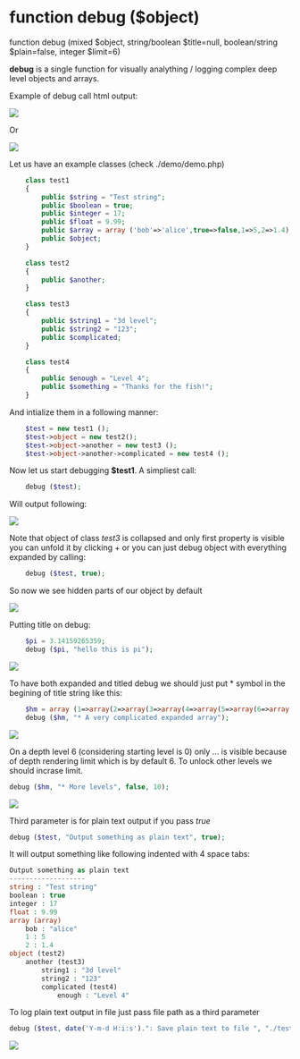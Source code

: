 function debug ($object)
================

function debug (mixed $object, string/boolean $title=null, boolean/string $plain=false, integer $limit=6)

**debug** is a single function for visually analything / logging complex deep level objects and arrays.

Example of debug call html output:

![](./demo/php-debug.png)

Or

![](./demo/php-visually-debug-array.png)

Let us have an example classes (check ./demo/demo.php)
```php
	class test1
	{
		public $string = "Test string";
		public $boolean = true;
		public $integer = 17;
		public $float = 9.99;
		public $array = array ('bob'=>'alice',true=>false,1=>5,2=>1.4);
		public $object;
	}

	class test2
	{
		public $another;
	}

	class test3
	{
		public $string1 = "3d level";
		public $string2 = "123";
		public $complicated;
	}

	class test4
	{
		public $enough = "Level 4";
		public $something = "Thanks for the fish!";
	}
```

And intialize them in a following manner:
```php
	$test = new test1 ();
	$test->object = new test2();
	$test->object->another = new test3 ();
	$test->object->another->complicated = new test4 ();
```

Now let us start debugging **$test1**. A simpliest call:
```php
	debug ($test);
```
Will output following:

![](./demo/php-debug-object.png)

Note that object of class *test3* is collapsed and only first property is visible you can unfold it by clicking + or you can just debug object with everything expanded by calling:

```php
	debug ($test, true);
```
So now we see hidden parts of our object by default

![](./demo/php-debug-object-expand.png)

Putting title on debug:
```php
	$pi = 3.14159265359;
	debug ($pi, "hello this is pi");
```

![](./demo/php-debug-pi.png)

To have both expanded and titled debug we should just put * symbol in the begining of title string like this:
```php
	$hm = array (1=>array(2=>array(3=>array(4=>array(5=>array(6=>array(7=>array(8=>"Last depth we created"))))))));
	debug ($hm, "* A very complicated expanded array");
```

![](./demo/php-visually-debug-array.png)

On a depth level 6 (considering starting level is 0) only ... is visible because of depth rendering limit which is by default 6. To unlock other levels we should incrase limit.

```php
debug ($hm, "* More levels", false, 10);
```

![](./demo/php-visually-debug-array-full.png)

Third parameter is for plain text output if you pass *true*
```php
debug ($test, "Output something as plain text", true);
```
It will output something like following indented with 4 space tabs:

```php
Output something as plain text
-------------------
string : "Test string"
boolean : true
integer : 17
float : 9.99
array (array)
    bob : "alice"
    1 : 5
    2 : 1.4
object (test2)
    another (test3)
        string1 : "3d level"
        string2 : "123"
        complicated (test4)
            enough : "Level 4"

```

To log plain text output in file just pass file path as a third parameter
```php
debug ($test, date('Y-m-d H:i:s').": Save plain text to file ", "./test.log");
```

![](./demo/php-log-variable.png)